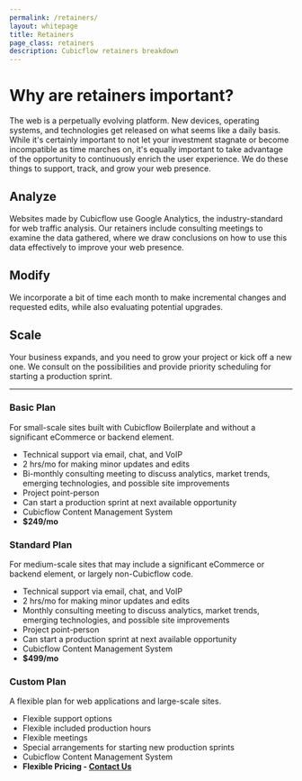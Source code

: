 ```yaml
---
permalink: /retainers/
layout: whitepage
title: Retainers
page_class: retainers
description: Cubicflow retainers breakdown
---
```


# Why are retainers important?
The web is a perpetually evolving platform. New devices, operating systems, and technologies get released on what seems like a daily basis. While it's certainly important to not let your investment stagnate or become incompatible as time marches on, it's equally important to take advantage of the opportunity to continuously enrich the user experience. We do these things to support, track, and grow your web presence.

## Analyze
Websites made by Cubicflow use Google Analytics, the industry-standard for web traffic analysis. Our retainers include consulting meetings to examine the data gathered, where we draw conclusions on how to use this data effectively to improve your web presence.

## Modify
We incorporate a bit of time each month to make incremental changes and requested edits, while also evaluating potential upgrades.

## Scale
Your business expands, and you need to grow your project or kick off a new one. We consult on the possibilities and provide priority scheduling for starting a production sprint.

---

### Basic Plan

For small-scale sites built with Cubicflow Boilerplate and without a significant eCommerce or backend element.

* Technical support via email, chat, and VoIP
* 2 hrs/mo for making minor updates and edits
* Bi-monthly consulting meeting to discuss analytics, market trends, emerging technologies, and possible site improvements
* Project point-person
* Can start a production sprint at next available opportunity
* Cubicflow Content Management System
* **$249/mo**

### Standard Plan

For medium-scale sites that may include a significant eCommerce or backend element, or largely non-Cubicflow code.

* Technical support via email, chat, and VoIP
* 2 hrs/mo for making minor updates and edits
* Monthly consulting meeting to discuss analytics, market trends, emerging technologies, and possible site improvements
* Project point-person
* Can start a production sprint at next available opportunity
* Cubicflow Content Management System
* **$499/mo**

### Custom Plan

A flexible plan for web applications and large-scale sites.

* Flexible support options
* Flexible included production hours
* Flexible meetings
* Special arrangements for starting new production sprints
* Cubicflow Content Management System
* **Flexible Pricing - [Contact Us](/contact)**
